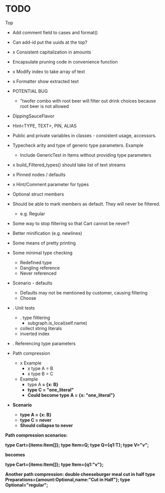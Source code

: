 # TODO

Top
* Add comment field to cases and format()
* Can add-id put the uuids at the top?
* x Consistent capitalization in amounts
* Encapsulate pruning code in convenience function
* x Modify index to take array of text
* x Formatter show extracted text

* POTENTIAL BUG
  * "twofer combo with root beer will filter out drink choices because root beer is not allowed
* DippingSauceFlavor
* Hint<TYPE, TEXT>, PIN<TYPE>, ALIAS<TYPE>
* Public and private variables in classes - consistent usage, accessors.
* Typecheck arity and type of generic type parameters. Example
  * Include GenericTest in Items without providing type parameters
* x build_Filtered_types() should take list of text streams
* x Pinned nodes / defaults
* x Hint/Comment parameter for types
* Optional struct members
* Should be able to mark members as default. They will never be filtered.
  * e.g. Regular
* Some way to stop filtering so that Cart cannot be never?
* Better minification (e.g. newlines)
* Some means of pretty printing
* Some minimal type checking
  * Redefined type
  * Dangling reference
  * Never referenced
* Scenario - defaults
  * Defaults may not be mentioned by customer, causing filtering
  * Choose
* . Unit tests
  * . type filtlering
    * subgraph.is_local(self.name)
  * collect string literals
  * inverted index
* . Referencing type parameters
* Path compression
  * x Example
    * x type A = B
    * x type B = C
  * Example
    * type A<B extends C> = {x: B}
    * type C = "one_literal"
    * Could become type A = {x: "one_literal"}
* Scenario
    * type A<B extends C> = {x: B}
    * type C = never
    * Should collapse to never

Path compression scenarios:

type Cart={items:Item[]};
type Item=Q<V>;
type Q<T>={q1:T};
type V="v";

becomes

type Cart={items:Item[]};
type Item={q1:"v"};

Another path compression: double cheeseburger meal cut in half
type Preparations={amount:Optional,name:"Cut in Half"};
type Optional="regular";